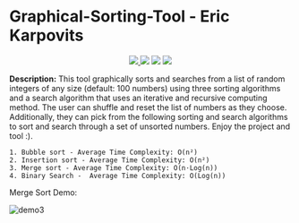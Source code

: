# Graphical-Sorting-Tool - Eric Karpovits 

<p align="center">
  <a href="https://github.com/EricKarpovits/">
         <img src="https://img.shields.io/badge/developer-EricKarpovits-blue?style=flat-square&logo=github">
  </a> 
  <img src="https://img.shields.io/badge/version-1.2.2-brightgreen?style=flat-square&color=2bbc8a"> <img src="https://img.shields.io/badge/build-passed-brightgreen?style=flat-square"> <img src="https://img.shields.io/badge/made%20with-C++-1f425f.svg?style=flat-square&logo=c%2B%2B">
</p>

**Description:** This tool graphically sorts and searches from a list of random integers of any size (default: 100 numbers) using three sorting algorithms and a search algorithm that uses an iterative and recursive computing method. The user can shuffle and reset the list of numbers as they choose. Additionally, they can pick from the following sorting and search algorithms to sort and search through a set of unsorted numbers. Enjoy the project and tool :).

    1. Bubble sort - Average Time Complexity: O(n²) 
    2. Insertion sort - Average Time Complexity: O(n²) 
    3. Merge sort - Average Time Complexity: O(n⋅Log(n)) 
    4. Binary Search -  Average Time Complexity: O(Log(n))
    
Merge Sort Demo:

![demo3]()



